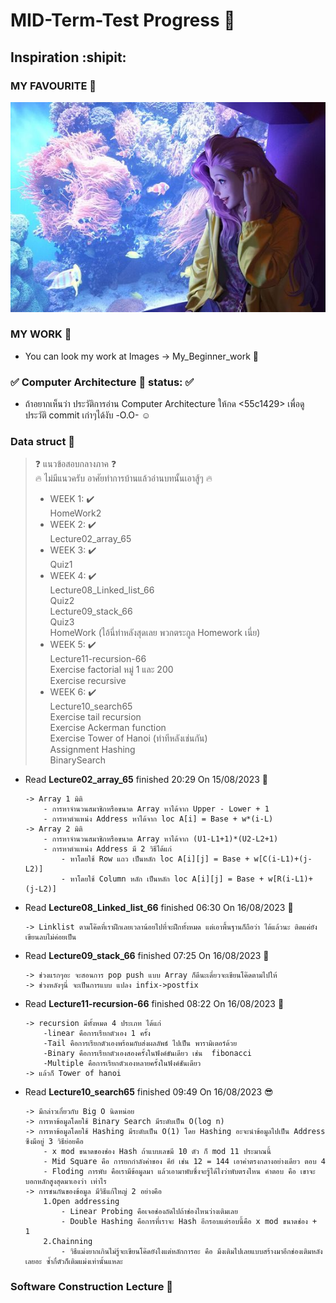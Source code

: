 # MID-Term-Test Progress :sunrise_over_mountains:
## Inspiration :shipit:
### MY FAVOURITE :musical_score:
![This is picture.](/Images/Inspiration_n_love/Seraphine_Aquriam.jpg "This is my wife!!!")
### MY WORK :movie_camera:
* You can look my work at Images -> My_Beginner_work :beginner:
### :white_check_mark: Computer Architecture :house_with_garden: status: :white_check_mark:
* ถ้าอยากเห็นว่า ประวัติการอ่าน Computer Architecture ให้กด <55c1429> เพื่อดูประวัติ commit เก่าๆได้งับ -O.O- :relaxed:
### Data struct :city_sunrise:
> :question: แนวข้อสอบกลางภาค :question:
> <br> :fire: ไม่มีแนวครับ อาศัยทำการบ้านแล้วอ่านบทนั้นเอาสู้ๆ :fire:
>- WEEK 1: :heavy_check_mark:
<br>HomeWork2 
>- WEEK 2: :heavy_check_mark:
<br> Lecture02_array_65 
>- WEEK 3: :heavy_check_mark:
<br> Quiz1 
>- WEEK 4: :heavy_check_mark:
<br> Lecture08_Linked_list_66
<br> Quiz2
<br> Lecture09_stack_66
<br> Quiz3
<br> HomeWork (ไอ้นี่ทำหลังสุดเลย พวกตระกูล Homework เนี่ย)
>- WEEK 5: :heavy_check_mark:
<br> Lecture11-recursion-66
<br> Exercise factorial หมู่ 1 และ 200
<br> Exercise recursive
>- WEEK 6: :heavy_check_mark:
<br> Lecture10_search65
<br> Exercise tail recursion
<br> Exercise Ackerman function
<br> Exercise Tower of Hanoi (ทำทีหลังเช่นกัน)
<br> Assignment Hashing
<br> BinarySearch
* Read **Lecture02_array_65** finished 20:29 On 15/08/2023 :calendar:
    ```
    -> Array 1 มิติ
        - การหาจำนวนสมาชิกหรือขนาด Array หาได้จาก Upper - Lower + 1
        - การหาตำแหน่ง Address หาได้จาก loc A[i] = Base + w*(i-L)
    -> Array 2 มิติ
        - การหาจำนวนสมาชิกหรือขนาด Array หาได้จาก (U1-L1+1)*(U2-L2+1)
        - การหาตำแหน่ง Address มี 2 วิธีได้แก่
            - หาโดยใช้ Row แถว เป็นหลัก loc A[i][j] = Base + w[C(i-L1)+(j-L2)]
            - หาโดยใช้ Column หลัก เป็นหลัก loc A[i][j] = Base + w[R(i-L1)+(j-L2)]

    ```
* Read **Lecture08_Linked_list_66** finished 06:30 On 16/08/2023 :bicyclist:
    ```
    -> Linklist ตามโค๊ดที่เราฝึกเลยเวลาน้อยไปที่จะฝึกทั้งหมด แต่เอาพื้นฐานก็ถือว่า ได้แล้วนะ ติดแค่ยังเขียนลบไม่ค่อยเป็น
    ```
* Read **Lecture09_stack_66** finished 07:25 On 16/08/2023 :slot_machine:
    ```
    -> ช่วงแรกๆอะ จะสอนการ pop push แบบ Array ก็ดีนะเดี๋ยวจะเขียนโค๊ดตามไปให้
    -> ช่วงหลังๆนี่ จะเป็นการแบบ แปลง infix->postfix 
    ```
* Read **Lecture11-recursion-66** finished 08:22 On 16/08/2023 :large_blue_circle:
    ```
    -> recursion มีทั้งหมด 4 ประเภท ได้แก่
        -linear คือการเรียกตัวเอง 1 ครั้ง
        -Tail คือการเรียกตัวเองพร้อมกับส่งผลลัพธ์ ไปเป็น พารามิเตอร์ด้วย
        -Binary คือการเรียกตัวเองสองครั้งในฟังค์ขันเดียว เช่น  fibonacci
        -Multiple คือการเรียกตัวเองหลายครั้งในฟังค์ชันเดียว
    -> แล้วก็ Tower of hanoi
    ```
* Read **Lecture10_search65** finished 09:49 On 16/08/2023 :sunglasses:
    ```
    -> มีกล่าวเกี่ยวกับ Big O นิดหน่อย
    -> การหาข้อมูลโดยใช้ Binary Search มีระดับเป็น O(log n)
    -> การหาข้อมูลโดยใช้ Hashing มีระดับเป็น O(1) โดย Hashing อะจะนำข้อมูลไปเป็น Address ซึงมีอยู่ 3 วิธีย่อยคือ 
        - x mod ขนาดของช่อง Hash ถ้าแบบเลขมี 10 ตัว ก็ mod 11 ประมาณนี้
        - Mid Square คือ การยกกำลังค่าของ คีย์ เช่น 12 = 144 เอาค่าตรงกลางอย่างเดียว ตอบ 4
        - Floding การพับ คือเรามีข้อมูลมา แล้วเอามาพับซึ่งจะรู้ได้ไงว่าพับตรงไหน คำตอบ คือ เขาจะบอกหลักสูงสุดมาเองว่า เท่าไร
    -> การชนกันของข้อมูล มีวิธีแก้ใหญ่ 2 อย่างคือ 
        1.Open addressing
            - Linear Probing คือเจอช่องถัดไปถ้าช่องไหนว่างเติมเลย
            - Double Hashing คือการที่เราจะ Hash อีกรอบแต่รอบนี้คือ x mod ขนาดช่อง + 1
        2.Chainning 
            - วิธีแม่งยากเกินไม่รู้จะเขียนโค๊ดยังไงแต่หลักการอะ คือ มึงเติมไปเลยแบบสร้างมาอีกช่องเติมหลังเลยอะ ซ้ำกี่ตัวก็เติมแม่งเท่านั้นแหละ

    ```

### Software Construction Lecture :city_sunset:
